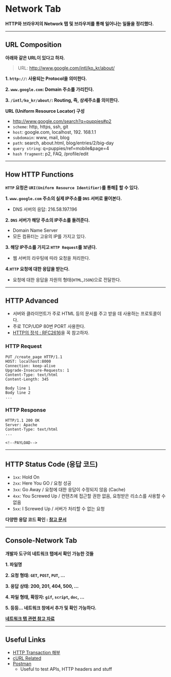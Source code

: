 # Network Tab

**HTTP와 브라우저의 Network 탭 및 브라우저를 통해 일어나는 일들을 정리했다.**

---

## URL Composition

**아래와 같은 URL이 있다고 하자.**

> URL: http://www.google.com/intl/ko_kr/about/

**1. `http://`: 사용되는 Protocol을 의미한다.**

**2. `www.google.com`: Domain 주소를 가리킨다.**

**3. `/intl/ko_kr/about/`: Routing, 즉, 상세주소를 의미한다.**

**URL (Uniform Resource Locator) 구성**

- http://www.google.com/search?q=puppies#p2
- `scheme`: http, https, ssh, git
- `host`: google.com, localhost, 192. 168.1.1
- `subdomain`: www, mail, blog
- `path`: search, about.html, blog/entries/2/big-day
- `query string`: q=puppies/ref=mobile&page=4
- `hash fragment`: p2, FAQ, /profile/edit

---

## How HTTP Functions

**`HTTP` 요청은 `URI(Uniform Resource Identifier)`를 통해 할 수 있다.**

**1. `www.google.com` 주소의 실제 IP주소를 `DNS` 서버로 물어본다.**

- DNS 서버의 응답: 216.58.197.196

**2. `DNS` 서버가 해당 주소의 IP주소를 돌려준다.**

- Domain Name Server
- 모든 컴퓨터는 고유의 IP를 가지고 있다.

**3. 해당 IP주소를 가지고 `HTTP Request`를 보낸다.**

- 웹 서버의 라우팅에 따라 요청을 처리한다.

**4.`HTTP` 요청에 대한 응답을 받는다.**

- 요청에 대한 응답을 자원의 형태(`HTML`,`JSON`)으로 전달한다.

---

## HTTP Advanced

- 서버와 클라이언트가 주로 HTML 등의 문서를 주고 받을 데 사용하는 프로토콜이다.
- 주로 TCP/UDP 80번 PORT 사용한다.
- [HTTP의 정석 : RFC2616](https://tools.ietf.org/html/rfc2616)을 꼭 참고하자.

### **HTTP Request**

```http
PUT /create_page HTTP/1.1
HOST: localhost:8000
Connection: keep-alive
Upgrade-Insecure-Requests: 1
Content-Type: text/html
Content-Length: 345

Body line 1
Body line 2
...
```

### **HTTP Response**

```http
HTTP/1.1 200 OK
Server: Apache
Content-Type: text/html
...

<!--PAYLOAD-->
```

---

## HTTP Status Code (응답 코드)

- `1xx`: Hold On
- `2xx`: Here You GO / 요청 성공
- `3xx`: Go Away / 요청에 대한 응답이 수정되지 않음 (Cache)
- `4xx`: You Screwed Up / 컨텐츠에 접근할 권한 없음, 요청받은 리소스를 사용할 수 없음
- `5xx`: I Screwed Up / 서버가 처리할 수 없는 요청

**다양한 응답 코드 확인 : [참고 문서](https://developer.mozilla.org/ko/docs/Web/HTTP/Status)**

---

## Console-Network Tab

**개발자 도구의 네트워크 탭에서 확인 가능한 것들**

**1. 파일명**

**2. 요청 형태: `GET`, `POST`, `PUT`, ...**

**3. 응답 상태: 200, 201, 404, 500, ...**

**4. 파일 형태, 확장자: `gif`, `script`, `doc`, ...**

**5. 등등... 네트워크 창에서 추가 및 확인 가능하다.**

**[네트워크 탭 관련 참고 자료](https://developers.google.com/web/tools/chrome-devtools/network/reference)**

---

## Useful Links

- [HTTP Transaction 해부](https://nodejs.org/ko/docs/guides/anatomy-of-an-http-transaction/)
- [cURL Related](https://curl.se/docs/httpscripting.html)
- [Postman](https://www.postman.com/downloads/)
  - Useful to test APIs, HTTP headers and stuff
